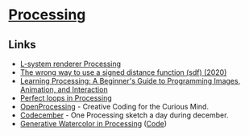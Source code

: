 # [Processing](https://processing.org/)

## Links

- [L-system renderer Processing](https://github.com/MaximSchoemaker/l_system_renderer_processing)
- [The wrong way to use a signed distance function (sdf) (2020)](https://wblut.com/the-wrong-way-to-use-a-signed-distance-function/)
- [Learning Processing: A Beginner's Guide to Programming Images, Animation, and Interaction](http://learningprocessing.com/)
- [Perfect loops in Processing](https://bjango.com/articles/processingperfectloops/)
- [OpenProcessing](https://www.openprocessing.org/) - Creative Coding for the Curious Mind.
- [Codecember](https://github.com/johhnry/codecember) - One Processing sketch a day during december.
- [Generative Watercolor in Processing](https://sighack.com//post/generative-watercolor-in-processing) ([Code](https://github.com/sighack/watercolor-simulation))
